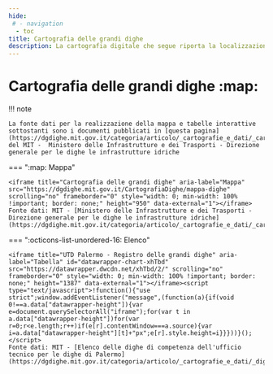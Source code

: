 ```yaml
---
hide:
 # - navigation
  - toc
title: Cartografia delle grandi dighe
description: La cartografia digitale che segue riporta la localizzazione delle grandi dighe di competenza della Direzione Generale per le Dighe e le Infrastrutture idriche sul territorio nazionale. La cartografia è corredata di funzionalità GIS relativamente avanzate, senza richiedere implementazioni software specialistiche.
---
```


# Cartografia delle grandi dighe  :map:  

!!! note

    La fonte dati per la realizzazione della mappa e tabelle interattive sottostanti sono i documenti pubblicati in [questa pagina](https://dgdighe.mit.gov.it/categoria/articolo/_cartografie_e_dati/_cartografie/cartografia_dighe) del MIT -  Ministero delle Infrastrutture e dei Trasporti - Direzione generale per le dighe le infrastrutture idriche

=== ":map: Mappa"

    <iframe title="Cartografia delle grandi dighe" aria-label="Mappa" src="https://dgdighe.mit.gov.it/CartografiaDighe/mappa-dighe" scrolling="no" frameborder="0" style="width: 0; min-width: 100% !important; border: none;" height="950" data-external="1"></iframe>
    Fonte dati: MIT - [Ministero delle Infrastrutture e dei Trasporti - Direzione generale per le dighe le infrastrutture idriche](https://dgdighe.mit.gov.it/categoria/articolo/_cartografie_e_dati/_cartografie/cartografia_dighe)

=== ":octicons-list-unordered-16: Elenco"

    <iframe title="UTD Palermo - Registro delle grandi dighe" aria-label="Tabella" id="datawrapper-chart-xhTbd" src="https://datawrapper.dwcdn.net/xhTbd/2/" scrolling="no" frameborder="0" style="width: 0; min-width: 100% !important; border: none;" height="1387" data-external="1"></iframe><script type="text/javascript">!function(){"use strict";window.addEventListener("message",(function(a){if(void 0!==a.data["datawrapper-height"]){var e=document.querySelectorAll("iframe");for(var t in a.data["datawrapper-height"])for(var r=0;r<e.length;r++)if(e[r].contentWindow===a.source){var i=a.data["datawrapper-height"][t]+"px";e[r].style.height=i}}}))}();</script>
    Fonte dati: MIT - [Elenco delle dighe di competenza dell'ufficio tecnico per le dighe di Palermo](https://dgdighe.mit.gov.it/categoria/articolo/_cartografie_e_dati/_dighe_di_competenza/UTDPA)
